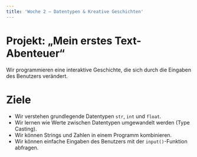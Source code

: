 ```yaml
---
title: 'Woche 2 – Datentypen & Kreative Geschichten'
---
```


# Projekt: „Mein erstes Text-Abenteuer“
Wir programmieren eine interaktive Geschichte, die sich durch die Eingaben des Benutzers verändert.

# Ziele
- Wir verstehen grundlegende Datentypen `str`, `int` und `float`.
- Wir lernen wie Werte zwischen Datentypen umgewandelt werden (Type Casting).
- Wir können Strings und Zahlen in einem Programm kombinieren.
- Wir können einfache Eingaben des Benutzers mit der `input()`-Funktion abfragen.